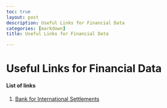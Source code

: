```yaml
---
toc: true
layout: post
description: Useful Links for Financial Data
categories: [markdown]
title: Useful Links for Financial Data

---
```


# Useful Links for Financial Data

#### List of links
1. [Bank for International Settlements](https://www.bis.org/statistics/full_data_sets.htm)


